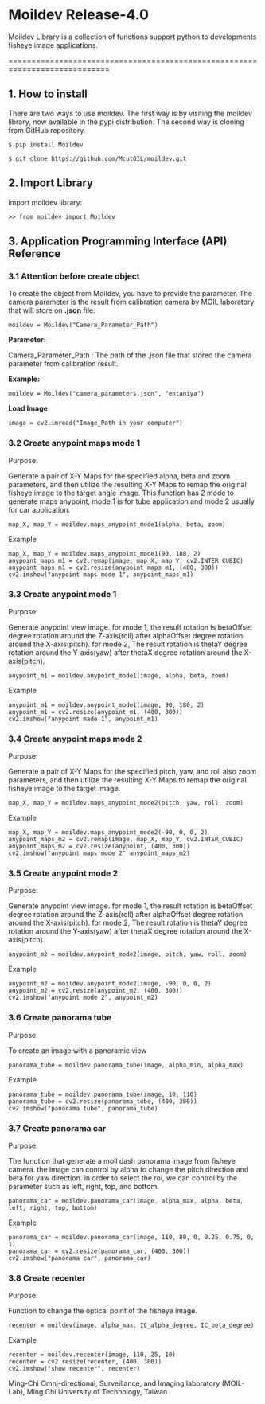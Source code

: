 # Moildev Release-4.0
Moildev Library is a collection of functions support python to developments fisheye image applications.

============================================================================

## 1. How to install
There are two ways to use moildev. The first way is by visiting the moildev library, now available in the pypi 
distribution. The second way is cloning from GitHub repository.

```commandline
$ pip install Moildev
```
```commandline
$ git clone https://github.com/McutOIL/moildev.git
```

## 2. Import Library

import moildev library:

```
>> from moildev import Moildev
```

## 3. Application Programming Interface (API) Reference
### 3.1 Attention before create object
To create the object from Moildev, you have to provide the parameter. The camera parameter is the result from 
calibration camera by MOIL laboratory that will store on **.json** file.
```
moildev = Moildev("Camera_Parameter_Path")
```
**Parameter:**

Camera_Parameter_Path : The path of the *.json* file that stored the camera parameter from calibration result.

**Example:**
```
moildev = Moildev("camera_parameters.json", "entaniya")
```

**Load Image**
```commandline
image = cv2.imread("Image_Path in your computer")
```

### 3.2 Create anypoint maps mode 1
Purpose:

Generate a pair of X-Y Maps for the specified alpha, beta and zoom parameters,
and then utilize the resulting X-Y Maps to remap the original fisheye image to the target angle image.
This function has 2 mode to generate maps anypoint, mode 1 is for tube application and
mode 2 usually for car application.
```commandline
map_X, map_Y = moildev.maps_anypoint_mode1(alpha, beta, zoom)
```
Example
```commandline
map_X, map_Y = moildev.maps_anypoint_mode1(90, 180, 2)
anypoint_maps_m1 = cv2.remap(image, map_X, map_Y, cv2.INTER_CUBIC)
anypoint_maps_m1 = cv2.resize(anypoint_maps_m1, (400, 300))
cv2.imshow("anypoint maps mode 1", anypoint_maps_m1)
```

### 3.3 Create anypoint mode 1
Purpose:

Generate anypoint view image. for mode 1, the result rotation is betaOffset degree rotation around the
Z-axis(roll) after alphaOffset degree rotation around the X-axis(pitch). for mode 2, The result rotation
is thetaY degree rotation around the Y-axis(yaw) after thetaX degree rotation around the X-axis(pitch).

```commandline
anypoint_m1 = moildev.anypoint_mode1(image, alpha, beta, zoom)
```
Example
```commandline
anypoint_m1 = moildev.anypoint_mode1(image, 90, 180, 2)
anypoint_m1 = cv2.resize(anypoint_m1, (400, 300))
cv2.imshow("anypoint made 1", anypoint_m1)
```

### 3.4 Create anypoint maps mode 2
Purpose:

Generate a pair of X-Y Maps for the specified pitch, yaw, and roll also zoom parameters,
and then utilize the resulting X-Y Maps to remap the original fisheye image to the target image.
```commandline
map_X, map_Y = moildev.maps_anypoint_mode2(pitch, yaw, roll, zoom)
```
Example
```commandline
map_X, map_Y = moildev.maps_anypoint_mode2(-90, 0, 0, 2)
anypoint_maps_m2 = cv2.remap(image, map_X, map_Y, cv2.INTER_CUBIC)
anypoint_maps_m2 = cv2.resize(anypoint, (400, 300))
cv2.imshow("anypoint maps mode 2" anypoint_maps_m2)
```

### 3.5 Create anypoint mode 2
Purpose:

Generate anypoint view image. for mode 1, the result rotation is betaOffset degree rotation around the
Z-axis(roll) after alphaOffset degree rotation around the X-axis(pitch). for mode 2, The result rotation
is thetaY degree rotation around the Y-axis(yaw) after thetaX degree rotation around the X-axis(pitch).
```commandline
anypoint_m2 = moildev.anypoint_mode2(image, pitch, yaw, roll, zoom)
```
Example
```commandline
anypoint_m2 = moildev.anypoint_mode2(image, -90, 0, 0, 2)
anypoint_m2 = cv2.resize(anypoint_m2, (400, 300))
cv2.imshow("anypoint mode 2", anypoint_m2)
```

### 3.6 Create panorama tube
Purpose:

To create an image with a panoramic view
```commandline
panorama_tube = moildev.panorama_tube(image, alpha_min, alpha_max)
```
Example
```commandline
panorama_tube = moildev.panorama_tube(image, 10, 110)
panorama_tube = cv2.resize(panorama_tube, (400, 300))
cv2.imshow("panorama tube", panorama_tube)
```
### 3.7 Create panorama car
Purpose:

The function that generate a moil dash panorama image from fisheye camera.
the image can control by alpha to change the pitch direction and beta for yaw direction.
in order to select the roi, we can control by the parameter such as left, right, top, and bottom.

```commandline
panorama_car = moildev.panorama_car(image, alpha_max, alpha, beta, left, right, top, bottom)
```
Example
```commandline
panorama_car = moildev.panorama_car(image, 110, 80, 0, 0.25, 0.75, 0, 1)
panorama_car = cv2.resize(panorama_car, (400, 300))
cv2.imshow("panorama car", panorama_car) 
```

### 3.8 Create recenter
Purpose:

Function to change the optical point of the fisheye image.
```commandline
recenter = moildev(image, alpha_max, IC_alpha_degree, IC_beta_degree)
```
Example
```commandline
recenter = moildev.recenter(image, 110, 25, 10)
recenter = cv2.resize(recenter, (400, 300))
cv2.imshow("show recenter", recenter)
```


Ming-Chi Omni-directional, Surveillance, and Imaging laboratory (MOIL-Lab), Ming Chi University of Technology, Taiwan
